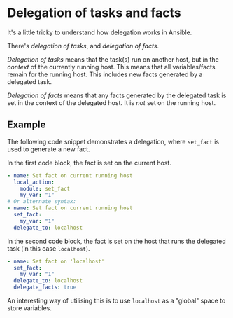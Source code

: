 # Delegation of tasks and facts

It's a little tricky to understand how delegation works in Ansible.

There's _delegation of tasks_, and _delegation of facts_.

_Delegation of tasks_ means that the task(s) run on another host, but in the _context_ of the currently running host. This means that all variables/facts remain for the running host. This includes new facts generated by a delegated task.

_Delegation of facts_ means that any facts generated by the delegated task is set in the context of the delegated host. It is _not_ set on the running host.

## Example

The following code snippet demonstrates a delegation, where `set_fact` is used to generate a new fact.

In the first code block, the fact is set on the current host.

```yaml
- name: Set fact on current running host
  local_action:
    module: set_fact
    my_var: "1"
# Or alternate syntax:
- name: Set fact on current running host
  set_fact:
    my_var: "1"
  delegate_to: localhost
```

In the second code block, the fact is set on the host that runs the delegated task (in this case `localhost`).

```yaml
- name: Set fact on 'localhost'
  set_fact:
    my_var: "1"
  delegate_to: localhost
  delegate_facts: true
```

An interesting way of utilising this is to use `localhost` as a "global" space to store variables.

